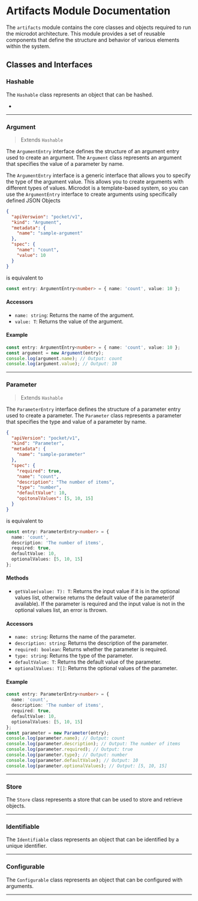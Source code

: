 # Artifacts Module Documentation

The `artifacts` module contains the core classes and objects required to run the microdot architecture. This module provides a set of reusable components that define the structure and behavior of various elements within the system. 

## Classes and Interfaces

### Hashable

The `Hashable` class represents an object that can be hashed.

* 

---


### Argument
> Extends `Hashable`

The `ArgumentEntry` interface defines the structure of an argument entry used to create an argument. The `Argument` class represents an argument that specifies the value of a parameter by name.


The `ArgumentEntry` interface is a generic interface that allows you to specify the type of the argument value. This allows you to create arguments with different types of values.  Microdot is a template-based system, so you can use the `ArgumentEntry` interface to create arguments using specifically defined JSON Objects

```json
{
  "apiVerswion": "pocket/v1",
  "kind": "Argument",
  "metadata": {
    "name": "sample-argument"
  },
  "spec": {
    "name": "count",
    "value": 10
  }
}
```
is equivalent to 
```typescript
const entry: ArgumentEntry<number> = { name: 'count', value: 10 };
```

#### Accessors
- `name: string`: Returns the name of the argument.
- `value: T`: Returns the value of the argument.

#### Example
```typescript
const entry: ArgumentEntry<number> = { name: 'count', value: 10 };
const argument = new Argument(entry);
console.log(argument.name); // Output: count
console.log(argument.value); // Output: 10
```
---

### Parameter
> Extends `Hashable`

The `ParameterEntry` interface defines the structure of a parameter entry used to create a parameter. The `Parameter` class represents a parameter that specifies the type and value of a parameter by name.

```json
{
  "apiVersion": "pocket/v1",
  "kind": "Parameter",
  "metadata": {
    "name": "sample-parameter"
  },
  "spec": {
    "required": true,
    "name": "count",
    "description": "The number of items",
    "type": "number",
    "defaultValue": 10,
    "opitonalValues": [5, 10, 15]
  }
}
```
is equivalent to 
```typescript
const entry: ParameterEntry<number> = { 
  name: 'count', 
  description: 'The number of items',
  required: true,
  defaultValue: 10,
  optionalValues: [5, 10, 15]
};
```

#### Methods

- `getValue(value: T): T`: Returns the input value if it is in the optional values list, otherwise returns the default value of the parameter(if available).  If the parameter is required and the input value is not in the optional values list, an error is thrown.

#### Accessors
- `name: string`: Returns the name of the parameter.
- `description: string`: Returns the description of the parameter.
- `required: boolean`: Returns whether the parameter is required.
- `type: string`: Returns the type of the parameter.
- `defaultValue: T`: Returns the default value of the parameter.
- `optionalValues: T[]`: Returns the optional values of the parameter.

#### Example
```typescript
const entry: ParameterEntry<number> = { 
  name: 'count', 
  description: 'The number of items',
  required: true,
  defaultValue: 10,
  optionalValues: [5, 10, 15]
};
const parameter = new Parameter(entry);
console.log(parameter.name); // Output: count
console.log(parameter.description); // Output: The number of items
console.log(parameter.required); // Output: true
console.log(parameter.type); // Output: number
console.log(parameter.defaultValue); // Output: 10
console.log(parameter.optionalValues); // Output: [5, 10, 15]
```

---

### Store

The `Store` class represents a store that can be used to store and retrieve objects.

---

### Identifiable

The `Identifiable` class represents an object that can be identified by a unique identifier.

---

### Configurable

The `Configurable` class represents an object that can be configured with arguments.

---